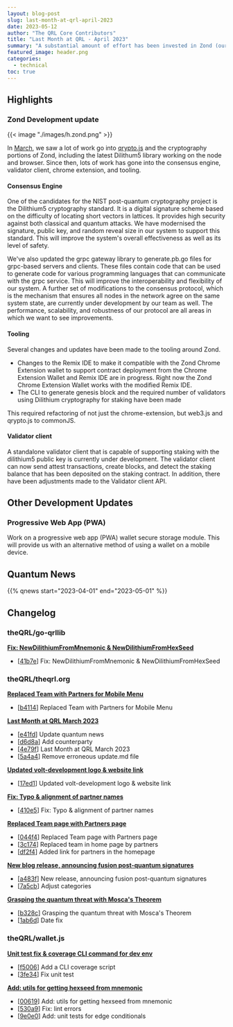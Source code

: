 ```yaml
---
layout: blog-post
slug: last-month-at-qrl-april-2023
date: 2023-05-12
author: "The QRL Core Contributors"
title: "Last Month at QRL - April 2023"
summary: "A substantial amount of effort has been invested in Zond (our forthcoming Proof-of-Stake/smart contract upgrade). Areas touched include the consensus engine, validator client, chrome extension, and other tools, improving the system's overall efficiency, security, and developer friendliness"
featured_image: header.png
categories:
  - technical
toc: true
---
```


## Highlights

### Zond Development update

{{< image "./images/h.zond.png" >}}

In [March](/blog/last-month-at-qrl-march-2023/), we saw a lot of work go into [qrypto.js](https://github.com/theQRL/qrypto.js) and the cryptography portions of Zond, including the latest Dilithum5 library working on the node and browser. Since then, lots of work has gone into the consensus engine, validator client, chrome extension, and tooling.

#### Consensus Engine

One of the candidates for the NIST post-quantum cryptography project is the Dilithium5 cryptography standard. It is a digital signature scheme based on the difficulty of locating short vectors in lattices. It provides high security against both classical and quantum attacks. We have modernised the signature, public key, and random reveal size in our system to support this standard. This will improve the system's overall effectiveness as well as its level of safety.

We've also updated the grpc gateway library to generate.pb.go files for grpc-based servers and clients. These files contain code that can be used to generate code for various programming languages that can communicate with the grpc service. This will improve the interoperability and flexibility of our system. A further set of modifications to the consensus protocol, which is the mechanism that ensures all nodes in the network agree on the same system state, are currently under development by our team as well. The performance, scalability, and robustness of our protocol are all areas in which we want to see improvements. 

#### Tooling

Several changes and updates have been made to the tooling around Zond.

- Changes to the Remix IDE to make it compatible with the Zond Chrome Extension wallet to support contract deployment from the Chrome Extension Wallet and Remix IDE are in progress. Right now the Zond Chrome Extension Wallet works with the modified Remix IDE.
- The CLI to generate genesis block and the required number of validators using Dilithium cryptography for staking have been made

This required refactoring of not just the chrome-extension, but web3.js and qrypto.js to commonJS.

#### Validator client

A standalone validator client that is capable of supporting staking with the dilithium5 public key is currently under development. The validator client can now send attest transactions, create blocks, and detect the staking balance that has been deposited on the staking contract. In addition, there have been adjustments made to the Validator client API.

## Other Development Updates

### Progressive Web App (PWA)

Work on a progressive web app (PWA) wallet secure storage module. This will provide us with an alternative method of using a wallet on a mobile device.

## Quantum News

{{% qnews start="2023-04-01" end="2023-05-01" %}}

## Changelog

### theQRL/go-qrllib

**[Fix: NewDilithiumFromMnemonic & NewDilithiumFromHexSeed](https://github.com/theQRL/go-qrllib/pull/29)**
			
- [[41b7e](https://github.com/theQRL/go-qrllib/commit/063be7294ae3b4689db9f58b9b03e52b69941b7e)] Fix: NewDilithiumFromMnemonic & NewDilithiumFromHexSeed		

### theQRL/theqrl.org

**[Replaced Team with Partners for Mobile Menu](https://github.com/theQRL/theqrl.org/pull/344)**
			
- [[b4114](https://github.com/theQRL/theqrl.org/commit/fe00d5f742d52fa37efedab49c7e34c5a94b4114)] Replaced Team with Partners for Mobile Menu		


**[Last Month at QRL March 2023](https://github.com/theQRL/theqrl.org/pull/343)**
			
- [[e41fd](https://github.com/theQRL/theqrl.org/commit/f58dd732a7afa999b2f4e8af3dc7bb9f7c4e41fd)] Update quantum news		
- [[d6d8a](https://github.com/theQRL/theqrl.org/commit/6570a1e74b20e4490c50eb0aa0a3324abaad6d8a)] Add counterparty		
- [[4e79f](https://github.com/theQRL/theqrl.org/commit/154e079a761eb733a516ec7e5c39bf45e7a4e79f)] Last Month at QRL March 2023		
- [[5a4a4](https://github.com/theQRL/theqrl.org/commit/de7c789430f069db900b80c00a6637955495a4a4)] Remove erroneous update.md file		

**[Updated volt-development logo & website link](https://github.com/theQRL/theqrl.org/pull/342)**
			
- [[17ed1](https://github.com/theQRL/theqrl.org/commit/96db8ce7a12474cf35b2c09b63bcdc3a83c17ed1)] Updated volt-development logo & website link		


**[Fix: Typo & alignment of partner names](https://github.com/theQRL/theqrl.org/pull/341)**
			
- [[410e5](https://github.com/theQRL/theqrl.org/commit/e495239a9298f93530c5123577549504752410e5)] Fix: Typo & alignment of partner names		


**[Replaced Team page with Partners page](https://github.com/theQRL/theqrl.org/pull/340)**
			
- [[044f4](https://github.com/theQRL/theqrl.org/commit/b46e7526581a80396197745462976011cc4044f4)] Replaced Team page with Partners page		
- [[3c174](https://github.com/theQRL/theqrl.org/commit/257cf9e744d51b04222c4374919f941a12b3c174)] Replaced team in home page by partners		
- [[df2f4](https://github.com/theQRL/theqrl.org/commit/0086742986a6fe1b1333e5532da0dad18dbdf2f4)] Added link for partners in the homepage		


**[New blog release, announcing fusion post-quantum signatures](https://github.com/theQRL/theqrl.org/pull/339)**
			
- [[a483f](https://github.com/theQRL/theqrl.org/commit/098526e2ecc5f11b750f23221c8d2e8dcdba483f)] New release, announcing fusion post-quantum signatures		
- [[7a5cb](https://github.com/theQRL/theqrl.org/commit/010f05d7947c26d22b27d2b99bfc337d4d97a5cb)] Adjust categories		


**[Grasping the quantum threat with Mosca's Theorem](https://github.com/theQRL/theqrl.org/pull/338)**
			
- [[b328c](https://github.com/theQRL/theqrl.org/commit/07be241bac2a742d650c5e73590a2b097b1b328c)] Grasping the quantum threat with Mosca's Theorem		
- [[1ab6d](https://github.com/theQRL/theqrl.org/commit/e53b3f48050abdd75aad060f91ce2a4e1741ab6d)] Date fix		

### theQRL/wallet.js

**[Unit test fix & coverage CLI command for dev env](https://github.com/theQRL/wallet.js/pull/9)**
			
- [[f5006](https://github.com/theQRL/wallet.js/commit/b85b228e2fd7fa448e4910d079e5ca4a6f1f5006)] Add a CLI coverage script		
- [[3fe34](https://github.com/theQRL/wallet.js/commit/2450b9a3b952efd271cdebfa3fb9411b6b83fe34)] Fix unit test		


**[Add: utils for getting hexseed from mnemonic](https://github.com/theQRL/wallet.js/pull/8)**
			
- [[00619](https://github.com/theQRL/wallet.js/commit/b67de4fdb35d7ac3b492a30803fd387bd7200619)] Add: utils for getting hexseed from mnemonic		
- [[530a9](https://github.com/theQRL/wallet.js/commit/7ffb34628c7ec301960f0c213c07c9c3bcf530a9)] Fix: lint errors		
- [[9e0e0](https://github.com/theQRL/wallet.js/commit/ad06ba5020143268bd11435392aa79f3eb59e0e0)] Add: unit tests for edge conditionals		
